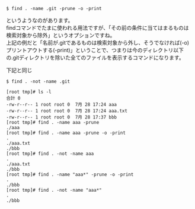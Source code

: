 ```
$ find . -name .git -prune -o -print
```
というようなのがあります。<br>
findコマンドでたまに使われる用法ですが、「その前の条件に当てはまるものは検索対象から除外」というオプションですね。<br>
上記の例だと「名前が.gitであるものは検索対象から外し、そうでなければ(-o)プリントアウトする(-print)」ということで、つまりは今のディレクトリ以下の.gitディレクトリを除いた全てのファイルを表示するコマンドになります。<br>

下記と同じ<br>
```
$ find . -not -name .git
```

```
[root tmp]# ls -l
合計 0
-rw-r--r-- 1 root root 0  7月 28 17:24 aaa
-rw-r--r-- 1 root root 0  7月 28 17:24 aaa.txt
-rw-r--r-- 1 root root 0  7月 28 17:37 bbb
[root tmp]# find . -name aaa -prune
./aaa
[root tmp]# find . -name aaa -prune -o -print
.
./aaa.txt
./bbb
[root tmp]# find . -not -name aaa
.
./aaa.txt
./bbb
[root tmp]# find . -name "aaa*" -prune -o -print
.
./bbb
[root tmp]# find . -not -name "aaa*"
.
./bbb
```
